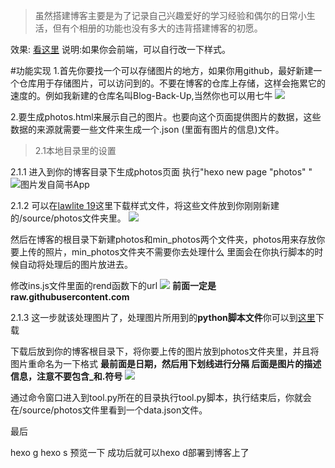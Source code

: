 > 虽然搭建博客主要是为了记录自己兴趣爱好的学习经验和偶尔的日常小生活，但有个相册的功能也没有多大的违背搭建博客的初愿。

效果: [看这里](www.madejun.top/photos)
说明:如果你会前端，可以自行改一下样式。

#功能实现
1.首先你要找一个可以存储图片的地方，如果你用github，最好新建一个仓库用于存储图片，可以访问到的。不要在博客的仓库上存储，这样会拖累它的速度的。例如我新建的仓库名叫Blog-Back-Up,当然你也可以用七牛
![](http://upload-images.jianshu.io/upload_images/3709167-ca59dcea4fe5b7b2.jpg)

2.要生成photos.html来展示自己的图片。也要向这个页面提供图片的数据，这些数据的来源就需要一些文件来生成一个.json (里面有图片的信息)文件。

>2.1本地目录里的设置 

2.1.1 进入到你的博客目录下生成photos页面 执行"hexo new page "photos" "
![图片发自简书App](http://upload-images.jianshu.io/upload_images/3709167-db7ea608d983e27e.jpg)


2.1.2 可以在[lawlite 19](https://github.com/lawlite19/Blog-Back-Up/tree/master/blog_photos_copy)这里下载样式文件，将这些文件放到你刚刚新建的/source/photos文件夹里。
![](http://upload-images.jianshu.io/upload_images/3709167-457ebfda1c25aa61.jpg)



然后在博客的根目录下新建photos和min_photos两个文件夹，photos用来存放你要上传的照片，min_photos文件夹不需要你去处理什么 里面会在你执行脚本的时候自动将处理后的图片放进去。



修改ins.js文件里面的rend函数下的url
![](http://upload-images.jianshu.io/upload_images/3709167-4bab308a9ede818a.jpg)
**前面一定是raw.githubusercontent.com**

2.1.3 这一步就该处理图片了，处理图片所用到的**python脚本文件**你可以到[这里](https://github.com/lawlite19/Blog-Back-Up)下载


下载后放到你的博客根目录下，将你要上传的图片放到photos文件夹里，并且将图片重命名为一下格式
**最前面是日期，然后用下划线进行分隔
后面是图片的描述信息，注意不要包含_和.符号**
![](http://upload-images.jianshu.io/upload_images/3709167-7b2fc4778b9aed09.jpg)

通过命令窗口进入到tool.py所在的目录执行tool.py脚本，执行结束后，你就会在/source/photos文件里看到一个data.json文件。


最后

hexo g
hexo s
预览一下 成功后就可以hexo d部署到博客上了



